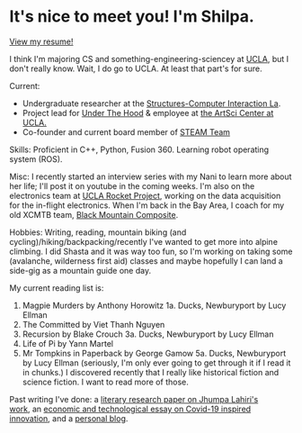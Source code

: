 # It's nice to meet you! I'm Shilpa. 
[View my resume!](https://drive.google.com/file/d/1-tpcRBcYsKHE2UQ1Cwv5wG-miIdunuv3/view?usp=sharing)

I think I'm majoring CS and something-engineering-sciencey at [UCLA](https://www.ucla.edu/), but I don't really know. Wait, I do go to UCLA. At least that part's for sure. 

Current:
- Undergraduate researcher at the [Structures-Computer Interaction La](https://structures.computer/). 
- Project lead for [Under The Hood](http://artsci.ucla.edu/under-the-hood) & employee at [the ArtSci Center at UCLA.](http://artsci.ucla.edu/)
- Co-founder and current board member of [STEAM Team](http://steamteamorg.weebly.com/)

Skills: 
Proficient in C++, Python, Fusion 360. Learning robot operating system (ROS).

Misc:
I recently started an interview series with my Nani to learn more about her life; I'll post it on youtube in the coming weeks.
I'm also on the electronics team at [UCLA Rocket Project](http://rocketproject.seas.ucla.edu/), working on the data acquisition for the in-flight electronics. When I'm back in the Bay Area, I coach for my old XCMTB team, [Black Mountain Composite](http://www.blackmountainmtb.org/).

Hobbies:
Writing, reading, mountain biking (and cycling)/hiking/backpacking/recently I've wanted to get more into alpine climbing. I did Shasta and it was way too fun, so I'm working on taking some (avalanche, wilderness first aid) classes and maybe hopefully I can land a side-gig as a mountain guide one day.

My current reading list is:
1. Magpie Murders by Anthony Horowitz
    1a. Ducks, Newburyport by Lucy Ellman 
2. The Committed by Viet Thanh Nguyen
3. Recursion by Blake Crouch
    3a. Ducks, Newburyport by Lucy Ellman 
4. Life of Pi by Yann Martel
5. Mr Tompkins in Paperback by George Gamow
    5a. Ducks, Newburyport by Lucy Ellman (seriously, I'm only ever going to get through it if I read it in chunks.)
I discovered recently that I really like historical fiction and science fiction. I want to read more of those. 

Past writing I've done: a [literary research paper on Jhumpa Lahiri's work](https://docs.google.com/document/d/1kcqNL44ae6O0nsqL5KTu3EWbf3StlrCORGjADGM4yYM/edit?usp=sharing), an [economic and technological essay on Covid-19 inspired innovation](https://medium.com/@shilpa.padiki.rao/covid-19-emerging-technologies-and-their-economic-implications-d46fa8c0f669), and a [personal blog](https://shilpaontheinternet.wordpress.com).

